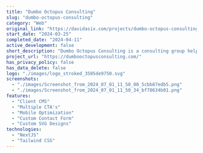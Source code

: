 ```yaml
---
title: "Dumbo Octopus Consulting"
slug: "dumbo-octopus-consulting"
category: "Web"
original_link: "https://davidasix.com/projects/dumbo-octopus-consulting"
start_date: "2024-03-25"
completed_date: "2024-04-11"
active_development: false
short_description: "Dumbo Octopus Consulting is a consulting group helping local non-profits with their causes. They required a new website to gain visibility in their niche and have a information and contact point for potential clients."
project_url: "https://dumbooctopusconsulting.com/"
has_privacy_policy: false
has_data_delete: false
logo: "./images/logo_stroked_3505de9750.svg"
screenshots:
  - "./images/Screenshot_from_2024_07_01_11_50_00_5cbb87edb5.png"
  - "./images/Screenshot_from_2024_07_01_11_50_34_bf78634b01.png"
features:
  - "Client CMS"
  - "Multiple CTA's"
  - "Mobile Optimization"
  - "Custom Contact Form"
  - "Custom SVG Designs"
technologies:
  - "NextJS"
  - "Tailwind CSS"
---
```


